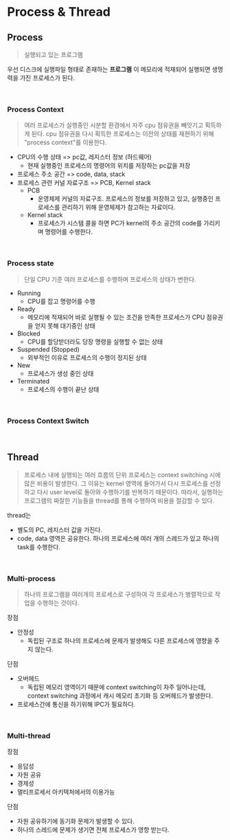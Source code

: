 # Process & Thread

## Process
> 실행되고 있는 프로그램

우선 디스크에 실행파일 형태로 존재하는 __프로그램__ 이 메모리에 적재되어 실행되면 생명력을 가진 프로세스가 된다.

<br>

### Process Context
> 여러 프로세스가 실행중인 시분할 환경에서 자주 cpu 점유권을 빼앗기고 획득하게 된다. cpu 점유권을 다시 획득한 프로세스는 이전의 상태를 재현하기 위해 "process context"를 이용한다.

- CPU의 수행 상태 => pc값, 레지스터 정보 (하드웨어)
    - 현재 실행중인 프로세스의 명령어의 위치를 저장하는 pc값을 저장
- 프로세스 주소 공간 => code, data, stack
- 프로세스 관련 커널 자료구조 => PCB, Kernel stack
    - PCB
        - 운영체제 커널의 자료구조. 프로세스의 정보를 저장하고 있고, 실행중인 프로세스를 관리하기 위해 운영체제가 참고하는 자료이다.
    - Kernel stack
        - 프로세스가 시스템 콜을 하면 PC가 kernel의 주소 공간의 code를 가리키며 명령어를 수행한다.

<br>

### Process state
> 단일 CPU 기준 여러 프로세스를 수행하며 프로세스의 상태가 변한다.

- Running
    - CPU를 잡고 명령어를 수행
- Ready
    - 메모리에 적재되어 바로 실행될 수 있는 조건을 만족한 프로세스가 CPU 점유권을 얻지 못해 대기중인 상태
- Blocked
    - CPU를 할당받더라도 당장 명령을 실행할 수 없는 상태
- Suspended (Stopped)
    - 외부적인 이유로 프로세스의 수행이 정지된 상태
- New
    - 프로세스가 생성 중인 상태
- Terminated
    - 프로세스의 수행이 끝난 상태

<br>

### Process Context Switch

<br>


## Thread
> 프로세스 내에 실행되는 여러 흐름의 단위
프로세스는 context switching 시에 많은 비용이 발생한다. 그 이유는 kernel 영역에 들어가서 다시 프로세스를 선정하고 다시 user level로 돌아와 수행하기를 반복하기 때문이다.
따라서, 실행하는 프로그램의 짜잘한 기능들을 thread를 통해 수행하여 비용을 절감할 수 있다.

thread는
- 별도의 PC, 레지스터 값을 가진다.
- code, data 영역은 공유한다.
하나의 프로세스에 여러 개의 스레드가 있고 하나의 task를 수행한다.


<br>


### Multi-process
> 하나의 프로그램을 여러개의 프로세스로 구성하여 각 프로세스가 병렬적으로 작업을 수행하는 것이다. 

장점
- 안정성
    - 독립된 구조로 하나의 프로세스에 문제가 발생해도 다른 프로세스에 영향을 주지 않는다.

단점
- 오버헤드
    - 독립된 메모리 영역이기 때문에 context switching이 자주 일어나는데, context switching 과정에서 캐시 메모리 초기화 등 오버헤드가 발생한다.
- 프로세스간에 통신을 하기위해 IPC가 필요하다.

<br>

### Multi-thread

장점
- 응답성
- 자원 공유
- 경제성
- 멀티프로세서 아키텍처에서의 이용가능

단점
- 자원 공유하기에 동기화 문제가 발생할 수 있다.
- 하나의 스레드에 문제가 생기면 전체 프로세스가 영향 받는다.

